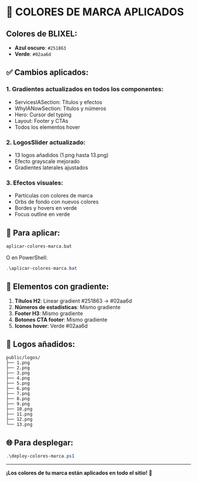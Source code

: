 # 🎨 COLORES DE MARCA APLICADOS

## Colores de BLIXEL:
- **Azul oscuro**: `#251863`
- **Verde**: `#02aa6d`

## ✅ Cambios aplicados:

### 1. **Gradientes actualizados en todos los componentes:**
- ServicesIASection: Títulos y efectos
- WhyIANowSection: Títulos y números
- Hero: Cursor del typing
- Layout: Footer y CTAs
- Todos los elementos hover

### 2. **LogosSlider actualizado:**
- 13 logos añadidos (1.png hasta 13.png)
- Efecto grayscale mejorado
- Gradientes laterales ajustados

### 3. **Efectos visuales:**
- Partículas con colores de marca
- Orbs de fondo con nuevos colores
- Bordes y hovers en verde
- Focus outline en verde

## 🚀 Para aplicar:

```bash
aplicar-colores-marca.bat
```

O en PowerShell:
```powershell
.\aplicar-colores-marca.bat
```

## 🎯 Elementos con gradiente:

1. **Títulos H2**: Linear gradient #251863 → #02aa6d
2. **Números de estadísticas**: Mismo gradiente
3. **Footer H3**: Mismo gradiente
4. **Botones CTA footer**: Mismo gradiente
5. **Iconos hover**: Verde #02aa6d

## 📸 Logos añadidos:

```
public/logos/
├── 1.png
├── 2.png
├── 3.png
├── 4.png
├── 5.png
├── 6.png
├── 7.png
├── 8.png
├── 9.png
├── 10.png
├── 11.png
├── 12.png
└── 13.png
```

## 🌐 Para desplegar:

```powershell
.\deploy-colores-marca.ps1
```

---

**¡Los colores de tu marca están aplicados en todo el sitio!** 🎉
